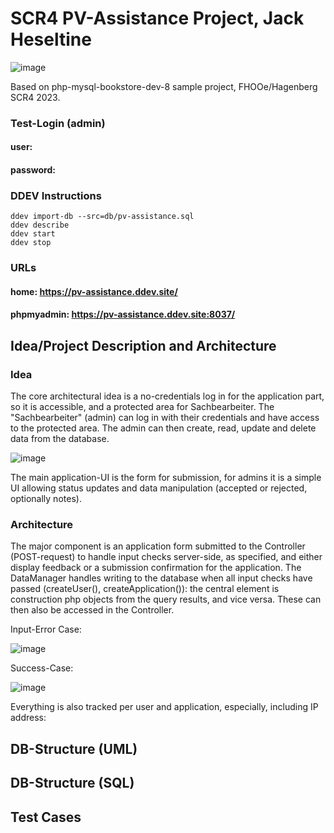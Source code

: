 # SCR4 PV-Assistance Project, Jack Heseltine

![image](https://github.com/heseltime/php-myseql-pv-assistance/assets/66922223/48c2b0c2-da55-4fc9-894c-c99df38f07c1)

Based on php-mysql-bookstore-dev-8 sample project, FHOOe/Hagenberg SCR4 2023.

### Test-Login (admin)

#### user:
#### password:

### DDEV Instructions

```
ddev import-db --src=db/pv-assistance.sql
ddev describe
ddev start
ddev stop
```

### URLs

#### home: https://pv-assistance.ddev.site/

#### phpmyadmin: https://pv-assistance.ddev.site:8037/

## Idea/Project Description and Architecture

### Idea

The core architectural idea is a no-credentials log in for the application part, so it is accessible, and a protected area for Sachbearbeiter. The "Sachbearbeiter" (admin) can log in with their credentials and have access to the protected area. The admin can then create, read, update and delete data from the database.

![image](https://github.com/heseltime/php-myseql-pv-assistance/assets/66922223/c25edf32-95a6-47ed-8325-3312e5df2b67)

The main application-UI is the form for submission, for admins it is a simple UI allowing status updates and data manipulation (accepted or rejected, optionally notes).

### Architecture

The major component is an application form submitted to the Controller (POST-request) to handle input checks server-side, as specified, and either display feedback or a submission confirmation for the application. The DataManager handles writing to the database when all input checks have passed (createUser(), createApplication()): the central element is construction php objects from the query results, and vice versa. These can then also be accessed in the Controller.

Input-Error Case:

![image](https://github.com/heseltime/php-myseql-pv-assistance/assets/66922223/e8412ec6-b233-49ab-a9ee-57df7386e1d0)

Success-Case:

![image](https://github.com/heseltime/php-myseql-pv-assistance/assets/66922223/e9210ab7-dd22-4541-92ca-1a36b6086483)

Everything is also tracked per user and application, especially, including IP address:



## DB-Structure (UML)

## DB-Structure (SQL)

## Test Cases
